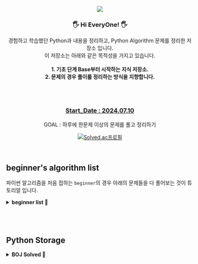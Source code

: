 <p align='center'>
    <img src="https://capsule-render.vercel.app/api?type=waving&color=auto&height=300&section=header&text=Python%20Storage&fontSize=90&animation=fadeIn&fontAlignY=38&desc=learning%20and%20Working%20by%20Python!&descAlignY=51&descAlign=62"/>
</p>

<div align = "center">


### 🖐 Hi EveryOne! 🖐

경험하고 학습했던 Python과 내용을 정리하고, Python Algorithm 문제를 정리한 저장소 입니다.  
이 저장소는 아래와 같은 목적성을 가지고 있습니다.    
<br/>
**1. 기초 단계 Base부터 시작하는 지식 저장소.**  
**2. 문제의 경우 풀이를 정리하는 방식을 지향합니다.**  

<br/> 
<br/>

### <u>Start_Date : 2024.07.10</u>    

GOAL : 하루에 한문제 이상의 문제를 풀고 정리하기 


<div align="center">

  [![Solved.ac프로필](http://mazassumnida.wtf/api/generate_badge?boj=ws_nasa1515)](https://solved.ac/ws_nasa1515)

</div>


<br/>




<div align="left">


## beginner's algorithm list

파이썬 알고리즘을 처음 접하는 `beginner`의 경우 아래의 문제들을 다 풀어보는 것이 튜토리얼 입니다.  


<details>
<summary> <strong>beginner list 🔽</strong></summary>

  
<br/>

<ul>

| **분류**          | **문제 번호**                                                                                                                                          |
|-------------------|--------------------------------------------------------------------------------------------------------------------------------------------------------|
| **입출력**        | 1000, 2557, 2558, 10950, 10951, 10952, 10953, 11021, 11022, 11718, 11719, 11720, 11721, 2741, 2742, 2739, 1924, 8393, 10818, 2438, 2439, 2440, 2441, 2442, 2445, 2522, 2446, 10991, 10992 |
| **DP**            | 1463, 11726, 11727, 9095, 10844, 11057, 2193, 9465, 2156, 11053, 11055, 11722, 11054, 1912, 2579, 1699, 2133, 9461, 2225, 2011, 1105                                                         |
| **정렬**          | 2751, 11650, 11651, 10814, 10825, 10989, 11652, 11004                                                                                                   |
| **스택**          | 10828, 9012, 10799                                                                                                                                     |
| **큐**            | 10845                                                                                                                                                  |
| **덱**            | 10866                                                                                                                                                  |
| **문자열 처리**   | 10808, 10809, 10820, 2743, 11655, 10824, 11656                                                                                                          |
| **기타 자료 구조**| 1406, 1158, 1168                                                                                                                                       |
| **기초 수학**     | 10430, 2609, 1934, 1850, 9613, 11005, 2745, 1373, 1212, 2089, 11576, 1978, 1929, 11653, 10872, 1676, 2004, 6588                                         |
| **그래프**        | 1260, 11724, 1707, 10451, 2331, 9466, 2667, 4963, 7576, 2178, 2146, 1991, 11725, 1167, 1967                                                             |
| **이분탐색/삼분탐색**| 1654, 2805, 2110, 10815, 10816, 11662                                                                                                               |
| **분할정복**      | 11728, 1780, 11729, 1992, 2447, 2448, 1517, 2261                                                                                                        |
| **그리디**        | 11047, 2875, 10610, 1783, 1931, 11399, 2873, 1744                                                                                                       |
| **완전탐색**      | 1476, 1107, 1451, 9095, 10819, 10971, 1697, 1963, 9019, 1525, 2251, 2186, 3108, 5014, 1759, 2580, 1987, 6603, 1182, 2003, 1806, 1644, 1261, 1208, 7453, 2632, 2143 |

</details>

<br/>
<br/>
<br/>


## Python Storage

<details>
<summary> <strong>BOJ Solved 🔽</strong></summary>

  
<br/>

<ul>
<details>
<summary> <strong> 🟫 [BRONZE LEVEL] LIST 🔽 </strong> </summary>
<br/>

  <ul>
  <details>
  <summary>[구현]</summary>
  <br/>

  * [1157. 단어 공부 [BRONZE - 1]](https://github.com/nasa1515/Learn_Algorithm-Python/blob/main/Baekjoon%20Online%20Judge/Bronze/materialize(%EA%B5%AC%ED%98%84)/Q.1157%20%EB%8B%A8%EC%96%B4%20%EA%B3%B5%EB%B6%80%20%5BBRONZE%20-%201%5D.md)
  * [1546. 평균 [BRONZE - 1]](https://github.com/nasa1515/Learn_Algorithm-Python/blob/main/Baekjoon%20Online%20Judge/Bronze/materialize(%EA%B5%AC%ED%98%84)/Q.1546%20%ED%8F%89%EA%B7%A0%20%5BBRONZE%20-%201%5D.md)  
  * [2566. 최댓값 [BRONZE - 3]](https://github.com/nasa1515/Learn_Algorithm-Python/blob/main/Baekjoon%20Online%20Judge/Bronze/materialize(%EA%B5%AC%ED%98%84)/Q.2566%20%EC%B5%9C%EB%8C%93%EA%B0%92%20%5BBRONZE%20-%203%5D%20copy.md)  
  * [2738. 행렬 덧셈 [BRONZE - 3]](https://github.com/nasa1515/Learn_Algorithm-Python/blob/main/Baekjoon%20Online%20Judge/Bronze/materialize(%EA%B5%AC%ED%98%84)/Q.2738%20%ED%96%89%EB%A0%AC%20%EB%8D%A7%EC%85%88%20%5BBRONZE%20-%203%5D.md)   
  * [3052. 나머지 [BRONZE - 3]](https://github.com/nasa1515/Learn_Algorithm-Python/blob/main/Baekjoon%20Online%20Judge/Bronze/materialize(%EA%B5%AC%ED%98%84)/Q.3052%20%EB%82%98%EB%A8%B8%EC%A7%80%20%5BBRONZE%20-%203%5D%20copy.md)   
  * [5597. 과제 안 내신 분..? [BRONZE - 3]](https://github.com/nasa1515/Learn_Algorithm-Python/blob/main/Baekjoon%20Online%20Judge/Bronze/materialize(%EA%B5%AC%ED%98%84)/Q.5597%20%EA%B3%BC%EC%A0%9C%20%EC%95%88%20%EB%82%B4%EC%8B%A0%20%EB%B6%84..%3F%20%5BBRONZE%20-%203%5D.md)  
  * [9093. 단어뒤집기 [BRONZE - 1]](https://github.com/nasa1515/Learn_Algorithm-Python/blob/main/Baekjoon%20Online%20Judge/Bronze/materialize(%EA%B5%AC%ED%98%84)/Q.9093%20%EB%8B%A8%EC%96%B4%EB%92%A4%EC%A7%91%EA%B8%B0%20%5BBRONZE%20-%201%5D.md)  
  * [10798. 세로읽기 [BRONZE - 1]](https://github.com/nasa1515/Learn_Algorithm-Python/blob/main/Baekjoon%20Online%20Judge/Bronze/materialize(%EA%B5%AC%ED%98%84)/Q.10798%20%EC%84%B8%EB%A1%9C%EC%9D%BD%EA%B8%B0%20%5BBRONZE%20-%201%5D.md)
  * [10810. 공넣기 [BRONZE - 3]](https://github.com/nasa1515/Learn_Algorithm-Python/blob/main/Baekjoon%20Online%20Judge/Bronze/materialize(%EA%B5%AC%ED%98%84)/Q.10810%20%EA%B3%B5%EB%84%A3%EA%B8%B0%20%5BBRONZE%20-%203%5D.md)  
  * [10811. 바구니 뒤집기 [BRONZE - 2]](https://github.com/nasa1515/Learn_Algorithm-Python/blob/main/Baekjoon%20Online%20Judge/Bronze/materialize(%EA%B5%AC%ED%98%84)/Q.10811%20%EB%B0%94%EA%B5%AC%EB%8B%88%20%EB%92%A4%EC%A7%91%EA%B8%B0%20%5BBRONZE%20-%202%5D.md)   
  * [10813. 공 바꾸기 [BRONZE - 2]](https://github.com/nasa1515/Learn_Algorithm-Python/blob/main/Baekjoon%20Online%20Judge/Bronze/materialize(%EA%B5%AC%ED%98%84)/Q.10813%20%EA%B3%B5%20%EB%B0%94%EA%BE%B8%EA%B8%B0%20%5BBRONZE%20-%202%5D.md)
  
  </details>

  <br/>
  <details>
    <summary>[DFS]</summary>
    <br/>

  * [2309. 일곱 난쟁이 [BRONZE - 1]](https://github.com/nasa1515/Learn_Algorithm-Python/blob/main/Baekjoon%20Online%20Judge/Bronze/DFS(Depth%20First%20Search)/Q.2309%20%EC%9D%BC%EA%B3%B1%20%EB%82%9C%EC%9F%81%EC%9D%B4%20%5BBRONZE%20-%201%5D.md)
  </details>

</details>

<br/>

<details>
<summary> <strong> ⬜️ [SILVER LEVEL] LIST 🔽 </strong> </summary>
<br/>

  <ul>
  <details>
    <summary>[구현]</summary>
    <br/>

  * [1316. 그룹 단어 체커 [SILVER - 5]](https://github.com/nasa1515/Learn_Algorithm-Python/blob/main/Baekjoon%20Online%20Judge/Silver/materialize(%EA%B5%AC%ED%98%84)/Q.1316%20%EA%B7%B8%EB%A3%B9%20%EB%8B%A8%EC%96%B4%20%EC%B2%B4%EC%BB%A4%20%5BSILVER%20-%205%5D.md)
  * [(이차원 리스트) 2563. 색종이 [SILVER - 5]](https://github.com/nasa1515/Learn_Algorithm-Python/blob/main/Baekjoon%20Online%20Judge/Silver/materialize(%EA%B5%AC%ED%98%84)/Q.2563%20%EC%83%89%EC%A2%85%EC%9D%B4%20%5BSILVER%20-%205%5D.md)  
  * [(문자열) 2941. 크로아티아 알파벳 [SILVER - 5]](https://github.com/nasa1515/Learn_Algorithm-Python/blob/main/Baekjoon%20Online%20Judge/Silver/materialize(%EA%B5%AC%ED%98%84)/Q.2941%20%ED%81%AC%EB%A1%9C%EC%95%84%ED%8B%B0%EC%95%84%20%EC%95%8C%ED%8C%8C%EB%B2%B3%20%5BSILVER%20-%205%5D.md)
  * [(Stack) 10773. 제로 [SILVER - 4]](https://github.com/nasa1515/Learn_Algorithm-Python/blob/main/Baekjoon%20Online%20Judge/Silver/materialize(%EA%B5%AC%ED%98%84)/Q.10773%20%EC%A0%9C%EB%A1%9C%20%5BSILVER%20-%204%5D.md)  
  * [25206. 너의 평점은 [SILVER - 5]]()  

  </details>

  <br/>

  <details>
    <summary>[Binary Search] 이진탐색</summary>
    <br/>

  * [10815. 숫자 카드 [SILVER - 5]](https://github.com/nasa1515/Learn_Algorithm-Python/blob/main/Baekjoon%20Online%20Judge/Silver/Binary%20Search(%EC%9D%B4%EC%A7%84%20%ED%83%90%EC%83%89)/Q.10815%EB%B2%88%20%3A%20%EC%88%AB%EC%9E%90%20%EC%B9%B4%EB%93%9C%20%5BSILVER%20-%205%5D.md)  
  * [10816. 숫자 카드 2 [SILVER - 4]](https://github.com/nasa1515/Learn_Algorithm-Python/blob/main/Baekjoon%20Online%20Judge/Silver/Binary%20Search(%EC%9D%B4%EC%A7%84%20%ED%83%90%EC%83%89)/Q.10816%EB%B2%88%20%3A%20%EC%88%AB%EC%9E%90%20%EC%B9%B4%EB%93%9C%202%20%5BSILVER%20-%204%5D.md)

  </details>

  <br/>

  <details>
    <summary>[자료구조]</summary>
    <br/>

  * [1620. 나는야 포켓몬 마스터 이다솜 [SILVER - 4]](https://github.com/nasa1515/Learn_Algorithm-Python/blob/main/Baekjoon%20Online%20Judge/Silver/Data%20structure(%EC%9E%90%EB%A3%8C%EA%B5%AC%EC%A1%B0)/%08Q.1620%EB%B2%88%3A%20%EB%82%98%EB%8A%94%EC%95%BC%20%ED%8F%AC%EC%BC%93%EB%AA%AC%20%EB%A7%88%EC%8A%A4%ED%84%B0%20%EC%9D%B4%EB%8B%A4%EC%86%9C%20%5BSILVER%20-%204%5D.md)  
  * [(STACK 응용) 9012. : 괄호  [SILVER - 4]]()  
  * [1764. 듣보잡 [SILVER - 4]](https://github.com/nasa1515/Learn_Algorithm-Python/blob/main/Baekjoon%20Online%20Judge/Silver/Data%20structure(%EC%9E%90%EB%A3%8C%EA%B5%AC%EC%A1%B0)/Q.1764%EB%B2%88%20%3A%20%EB%93%A3%EB%B3%B4%EC%9E%A1%20%5BSILVER%20-%204%5D.md)  
  * [(STACK 구현) 10828. : 스택 [SILVER - 4]](https://github.com/nasa1515/Learn_Algorithm-Python/blob/main/Baekjoon%20Online%20Judge/Silver/Data%20structure(%EC%9E%90%EB%A3%8C%EA%B5%AC%EC%A1%B0)/Q.10828%EB%B2%88%20%3A%20%EC%8A%A4%ED%83%9D%20%5BSILVER%20-%204%5D.md)  
  * [(STACK/QUEUE) 12789. : 도키도키 간식드리미 [SILVER - 3]]()
 
  </details>




</div>